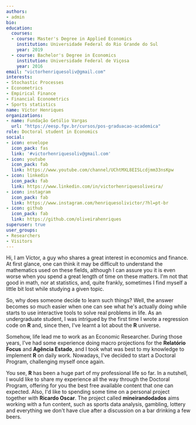 ```yaml
---
authors:
- admin
bio:
education:
  courses:
  - course: Master's Degree in Applied Economics
    institution: Universidade Federal do Rio Grande do Sul
    year: 2019
  - course: Bachelor's Degree in Economics
    institution: Universidade Federal de Viçosa
    year: 2016
email: "victorhenriquesoliv@gmail.com"
interests:
- Stochastic Processes
- Econometrics
- Empirical Finance
- Financial Econometrics
- Sports statistics
name: Víctor Henriques
organizations:
- name: Fundação Getúlio Vargas
  url: "https://eesp.fgv.br/cursos/pos-graduacao-academica"
role: Doctoral student in Economics
social:
- icon: envelope
  icon_pack: fas
  link: '#victorhenriquesoliv@gmail.com'
- icon: youtube
  icon_pack: fab
  link: https://www.youtube.com/channel/UChtMXL8EISLcdjmm33nsKpw
- icon: linkedin
  icon_pack: fab
  link: https://www.linkedin.com/in/victorhenriquesoliveira/
- icon: instagram
  icon_pack: fab
  link: https://www.instagram.com/henriquesolivictor/?hl=pt-br
- icon: github
  icon_pack: fab
  link: https://github.com/oliveirahenriques
superuser: true
user_groups:
- Researchers
- Visitors
---
```


Hi, I am Víctor, a guy who shares a great interest in economics and finance. At first glance, one can think it may be difficult to understand the mathematics used on these fields, although I can assure you it is even worse when you spend a great length of time on these matters. I'm not that good in math, nor at statistics, and, quite frankly, sometimes I find myself a little bit lost while studying a given topic. 

So, why does someone decide to learn such things? Well, the answer becomes so much easier when one can see what he's actually doing while starts to use interactive tools to solve real problems in life. As an undergraduate student, I was intrigued by the first time I wrote a regression code on **R** and, since then, I've learnt a lot about the **R** universe. 

Somehow, life lead me to work as an Economic Researcher. During those years, I've had some experience doing macro projections for the **Relatório Focus** and **Agência Estado**, and I took what was best to my knowledge to implement **R** on daily work. Nowadays, I've decided to start a Doctoral Program, challenging myself once again.

You see, **R** has been a huge part of my professional life so far. In a nutshell, I would like to share my experience all the way through the Doctoral Program, offering for you the best free available content that one can expected. Also, I'd like to spending some time on a personal project together with **Ricardo Oscar**. The project called **mineirandodados** aims working with a fun content, such as sports data analysis, gambling, lottery and everything we don't have clue after a discussion on a bar drinking a few beers.   
